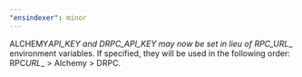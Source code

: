 ```yaml
---
"ensindexer": minor
---
```


ALCHEMY*API_KEY and DRPC_API_KEY may now be set in lieu of RPC_URL*_ environment variables. If specified, they will be used in the following order: RPC*URL*_ > Alchemy > DRPC.
